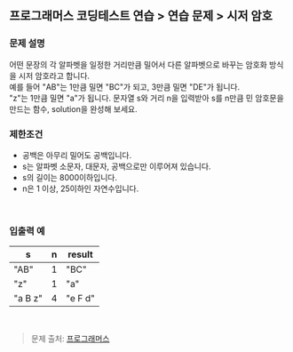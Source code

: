 ## 프로그래머스 코딩테스트 연습 > 연습 문제 > 시저 암호

### 문제 설명
어떤 문장의 각 알파벳을 일정한 거리만큼 밀어서 다른 알파벳으로 바꾸는 암호화 방식을 시저 암호라고 합니다. <br />
예를 들어 "AB"는 1만큼 밀면 "BC"가 되고, 3만큼 밀면 "DE"가 됩니다. <br />
"z"는 1만큼 밀면 "a"가 됩니다. 문자열 s와 거리 n을 입력받아 s를 n만큼 민 암호문을 만드는 함수, solution을 완성해 보세요.
<br/>

### 제한조건 

- 공백은 아무리 밀어도 공백입니다.
- s는 알파벳 소문자, 대문자, 공백으로만 이루어져 있습니다.
- s의 길이는 8000이하입니다.
- n은 1 이상, 25이하인 자연수입니다.
<br/>

### 입출력 예

|s |  n  | result |
|---|---|--------|
|"AB"|1 |"BC"|
|"z"|1|"a"|
|"a B z" |4|"e F d"|


<br/>


> 문제 출처: [프로그래머스](https://programmers.co.kr/learn/courses/30/lessons/12926)